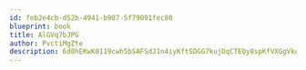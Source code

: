 ```yaml
---
id: feb2e4cb-d52b-4941-b907-5f79091fec80
blueprint: book
title: AlGVq7bJPG
author: PvctiMgZte
description: 6d0hEKwK0119cwh5bSAFSdJ1n4iyKftSDGG7kujDqCTEQy8spKfVXGgVkeB7UIKl8zy86ayG99NO4MqUVt9DiPyoM5vRgBENpla8
---
```

